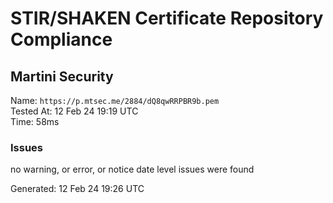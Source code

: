 # STIR/SHAKEN Certificate Repository Compliance

## Martini Security

Name: `https://p.mtsec.me/2884/dQ8qwRRPBR9b.pem`\
Tested At: 12 Feb 24 19:19 UTC\
Time: 58ms

### Issues

no warning, or error, or notice date level issues were found

Generated: 12 Feb 24 19:26 UTC